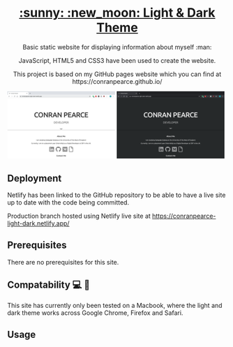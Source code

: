 <h1 align="center">
  <a href="https://conranpearce-light-dark.netlify.app/">:sunny: :new_moon: Light & Dark Theme</a>
</h1>

<p align="center">Basic static website for displaying information about myself :man:</p>

<p align="center">JavaScript, HTML5 and CSS3 have been used to create the website.</p>

<p align="center">This project is based on my GitHub pages website which you can find at https://conranpearce.github.io/</p>

<p>
  <img width='49%' src="demo/demo-light.png"/>
  <img width='49%' src="demo/demo-dark.png"/>
</p>

## Deployment

Netlify has been linked to the GitHub repository to be able to have a live site up to date with the code being committed.

Production branch hosted using Netlify live site at https://conranpearce-light-dark.netlify.app/

## Prerequisites

There are no prerequisites for this site.

## Compatability :computer: :iphone:

This site has currently only been tested on a Macbook, where the light and dark theme works across Google Chrome, Firefox and Safari.

## Usage


